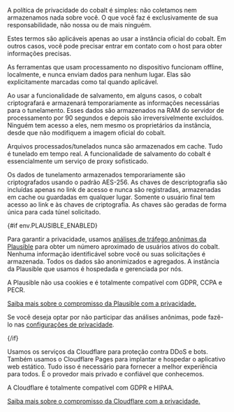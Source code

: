 <script lang="ts">
    import env from "$lib/env";
    import { t } from "$lib/i18n/translations";

    import SectionHeading from "$components/misc/SectionHeading.svelte";
</script>

<section id="general">
<SectionHeading
    title={$t("about.heading.general")}
    sectionId="general"
/>

A política de privacidade do cobalt é simples: não coletamos nem armazenamos nada sobre você. O que você faz é exclusivamente de sua responsabilidade, não nossa ou de mais ninguém.

Estes termos são aplicáveis apenas ao usar a instância oficial do cobalt. Em outros casos, você pode precisar entrar em contato com o host para obter informações precisas.
</section>

<section id="local">
<SectionHeading
    title={$t("about.heading.local")}
    sectionId="local"
/>

As ferramentas que usam processamento no dispositivo funcionam offline, localmente, e nunca enviam dados para nenhum lugar. Elas são explicitamente marcadas como tal quando aplicável.
</section>

<section id="saving">
<SectionHeading
    title={$t("about.heading.saving")}
    sectionId="saving"
/>

Ao usar a funcionalidade de salvamento, em alguns casos, o cobalt criptografará e armazenará temporariamente as informações necessárias para o tunelamento. Esses dados são armazenados na RAM do servidor de processamento por 90 segundos e depois são irreversivelmente excluídos. Ninguém tem acesso a eles, nem mesmo os proprietários da instância, desde que não modifiquem a imagem oficial do cobalt.

Arquivos processados/tunelados nunca são armazenados em cache. Tudo é tunelado em tempo real. A funcionalidade de salvamento do cobalt é essencialmente um serviço de proxy sofisticado.
</section>

<section id="encryption">
<SectionHeading
    title={$t("about.heading.encryption")}
    sectionId="encryption"
/>

Os dados de tunelamento armazenados temporariamente são criptografados usando o padrão AES-256. As chaves de descriptografia são incluídas apenas no link de acesso e nunca são registradas, armazenadas em cache ou guardadas em qualquer lugar. Somente o usuário final tem acesso ao link e às chaves de criptografia. As chaves são geradas de forma única para cada túnel solicitado.
</section>

{#if env.PLAUSIBLE_ENABLED}
<section id="plausible">
<SectionHeading
    title={$t("about.heading.plausible")}
    sectionId="plausible"
/>

Para garantir a privacidade, usamos [análises de tráfego anônimas da Plausible](https://plausible.io/) para obter um número aproximado de usuários ativos do cobalt. Nenhuma informação identificável sobre você ou suas solicitações é armazenada. Todos os dados são anonimizados e agregados. A instância da Plausible que usamos é hospedada e gerenciada por nós.

A Plausible não usa cookies e é totalmente compatível com GDPR, CCPA e PECR.

[Saiba mais sobre o compromisso da Plausible com a privacidade.](https://plausible.io/privacy-focused-web-analytics)

Se você deseja optar por não participar das análises anônimas, pode fazê-lo nas [configurações de privacidade](/settings/privacy#analytics).
</section>
{/if}

<section id="cloudflare">
<SectionHeading
    title={$t("about.heading.cloudflare")}
    sectionId="cloudflare"
/>

Usamos os serviços da Cloudflare para proteção contra DDoS e bots. Também usamos o Cloudflare Pages para implantar e hospedar o aplicativo web estático. Tudo isso é necessário para fornecer a melhor experiência para todos. É o provedor mais privado e confiável que conhecemos.

A Cloudflare é totalmente compatível com GDPR e HIPAA.

[Saiba mais sobre o compromisso da Cloudflare com a privacidade.](https://www.cloudflare.com/trust-hub/privacy-and-data-protection/)
</section>